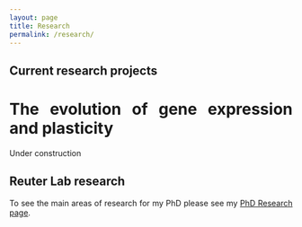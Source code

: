 ```yaml
---
layout: page
title: Research
permalink: /research/
---
```

<!-- Global site tag (gtag.js) - Google Analytics -->
<script async src="https://www.googletagmanager.com/gtag/js?id=UA-111105866-1"></script>
<script>
  window.dataLayer = window.dataLayer || [];
  function gtag(){dataLayer.push(arguments);}
  gtag('js', new Date());

  gtag('config', 'UA-111105866-1');
</script>

<div align="justify">

<h2>Current research projects</h2>

<div align="justify">
<h1>The evolution of gene expression and plasticity</h1>
<p>Under construction</p>

<h2>Reuter Lab research</h2>
To see the main areas of research for my PhD please see my <a class="page-link" href="/phd_research/">PhD Research page</a>.
